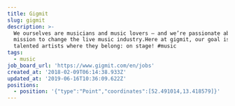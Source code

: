 ```yaml
---
title: Gigmit
slug: gigmit
description: >-
  We ourselves are musicians and music lovers – and we’re passionate about our
  mission to change the live music industry.Here at gigmit, our goal is to get
  talented artists where they belong: on stage! #music
tags:
  - music
job_board_url: 'https://www.gigmit.com/en/jobs'
created_at: '2018-02-09T06:14:38.933Z'
updated_at: '2019-06-16T10:36:09.622Z'
positions:
  - position: '{"type":"Point","coordinates":[52.491014,13.418579]}'
---
```


